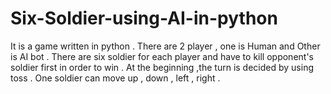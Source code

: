 # Six-Soldier-using-AI-in-python
It is a game written in python . There are 2 player , one is Human and Other is AI bot . There are six soldier for each player and have to kill opponent's soldier first in order to win . At the beginning ,the turn is decided by using toss . One soldier can move up , down , left , right . 
